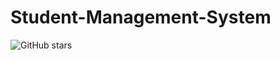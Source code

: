 # Student-Management-System
![GitHub stars](https://img.shields.io/github/stars/Xu-guangyun/Student-Management-System.git) 

